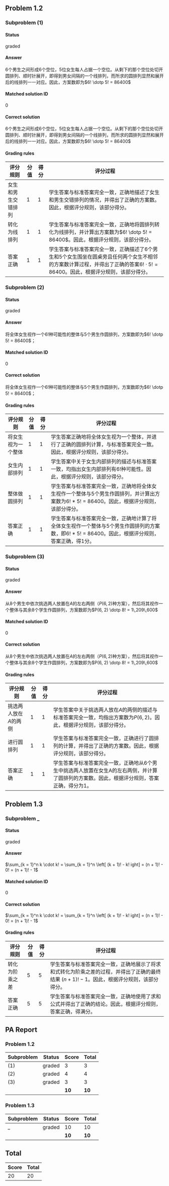 ## Problem 1.2
### Subproblem (1)
#### Status
graded
#### Answer
$6$个男生之间形成$6$个空位，$5$位女生每人占据一个空位。从剩下的那个空位处切开圆排列、顺时针展开，即得到男女间隔的一个线排列，而所求的圆排列显然和展开后的线排列一一对应。因此，方案数即为$6! \dotp 5! = 86400$
#### Matched solution ID
0
#### Correct solution
$6$个男生之间形成$6$个空位，$5$位女生每人占据一个空位。从剩下的那个空位处切开圆排列、顺时针展开，即得到男女间隔的一个线排列，而所求的圆排列显然和展开后的线排列一一对应。因此，方案数即为$6! \dotp 5! = 86400$
#### Grading rules
| 评分规则 | 分值 | 得分 | 评分过程 |
| --- | --- | --- | --- |
| 女生和男生交错排列 | 1 | 1 | 学生答案与标准答案完全一致，正确地描述了女生和男生交错排列的情况，并得出了正确的方案数。因此，根据评分规则，该部分得分。 |
| 转化为线排列 | 1 | 1 | 学生答案与标准答案完全一致，正确地将圆排列转化为线排列，并计算出方案数为$6! \dotp 5! = 86400$。因此，根据评分规则，该部分得分。 |
| 答案正确 | 1 | 1 | 学生答案与标准答案完全一致，正确描述了6个男生和5个女生围坐在圆桌旁且任何两个女生不相邻的方案数计算过程，并得出了正确的答案$6! \cdot 5! = 86400$。因此，根据评分规则，该部分得分。 |


### Subproblem (2)
#### Status
graded
#### Answer
将全体女生视作一个$6!$种可能性的整体与$5$个男生作圆排列，方案数即为$6! \dotp 5! = 86400$；
#### Matched solution ID
0
#### Correct solution
将全体女生视作一个$6!$种可能性的整体与$5$个男生作圆排列，方案数即为$6! \dotp 5! = 86400$；
#### Grading rules
| 评分规则 | 分值 | 得分 | 评分过程 |
| --- | --- | --- | --- |
| 将女生视为一个整体 | 1 | 1 | 学生答案正确地将全体女生视为一个整体，并进行了正确的圆排列计算，与标准答案完全一致。因此，根据评分规则，该部分得分。 |
| 女生内部排列 | 1 | 1 | 学生答案中关于女生内部排列的描述与标准答案一致，均指出女生内部排列有$6!$种可能性。因此，根据评分规则，该部分得分。 |
| 整体做圆排列 | 1 | 1 | 学生答案与标准答案完全一致，正确地将全体女生视作一个整体与5个男生作圆排列，并计算出方案数为6! * 5! = 86400。因此，根据评分规则，该部分得分。 |
| 答案正确 | 1 | 1 | 学生答案与标准答案完全一致，正确地计算了将全体女生视作一个整体与5个男生作圆排列的方案数，即6! * 5! = 86400。因此，根据评分规则，答案正确，得1分。 |


### Subproblem (3)
#### Status
graded
#### Answer
从$8$个男生中依次挑选两人放置在$A$的左右两侧（$P(6, 2)$种方案），然后将其视作一个整体与其余$8$个学生作圆排列，方案数即为$P(6, 2) \dotp 8! = 1\,209\,600$
#### Matched solution ID
0
#### Correct solution
从$8$个男生中依次挑选两人放置在$A$的左右两侧（$P(6, 2)$种方案），然后将其视作一个整体与其余$8$个学生作圆排列，方案数即为$P(6, 2) \dotp 8! = 1\,209\,600$
#### Grading rules
| 评分规则 | 分值 | 得分 | 评分过程 |
| --- | --- | --- | --- |
| 挑选两人放在$A$的两侧 | 1 | 1 | 学生答案中关于挑选两人放在$A$的两侧的描述与标准答案完全一致，均指出方案数为$P(6, 2)$。因此，根据评分规则，该部分得分。 |
| 进行圆排列 | 1 | 1 | 学生答案与标准答案完全一致，正确进行了圆排列的计算，并得出了正确的方案数。因此，根据评分规则，该部分得分。 |
| 答案正确 | 1 | 1 | 学生答案与标准答案完全一致，正确地从6个男生中挑选两人放置在女生A的左右两侧，并计算了圆排列的方案数。因此，根据评分规则，答案正确，得分为1。 |


## Problem 1.3
### Subproblem _
#### Status
graded
#### Answer
$\sum_{k = 1}^n k \cdot k! = \sum_{k = 1}^n \left[ (k + 1)! - k! ight] = (n + 1)! - 0! = (n + 1)! - 1$
#### Matched solution ID
0
#### Correct solution
$\sum_{k = 1}^n k \cdot k! = \sum_{k = 1}^n \left[ (k + 1)! - k! ight] = (n + 1)! - 0! = (n + 1)! - 1$
#### Grading rules
| 评分规则 | 分值 | 得分 | 评分过程 |
| --- | --- | --- | --- |
| 转化为阶乘之差 | 5 | 5 | 学生答案与标准答案完全一致，正确地展示了将求和式转化为阶乘之差的过程，并得出了正确的最终结果 $(n + 1)! - 1$。因此，根据评分规则，该部分得分。 |
| 答案正确 | 5 | 5 | 学生答案与标准答案完全一致，正确地使用了求和公式并得出了正确的结论。因此，根据评分规则，答案正确，得满分。 |


## PA Report
### Problem 1.2
| Subproblem | Status | Score | Total |
| --- | --- | --- | --- |
| (1) | graded | 3 | 3 |
| (2) | graded | 4 | 4 |
| (3) | graded | 3 | 3 |
| | | **10** | **10** |
### Problem 1.3
| Subproblem | Status | Score | Total |
| --- | --- | --- | --- |
| _ | graded | 10 | 10 |
| | | **10** | **10** |
## Total
| Score | Total |
| --- | --- |
| 20 | 20 |
